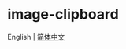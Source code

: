 # image-clipboard

English | [简体中文](https://github.com/wforguo/image-clipboard/blob/master/readme.zh-CN.md)
